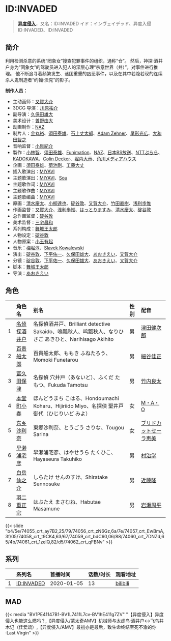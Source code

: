 # ID:INVADED


> <u>**[异度侵入](https://bgm.tv/subject/285776)**</u>，又名：ID:INVADED イド：インヴェイデッド、异度入侵 ID:INVADED、ID:INVADED

## 简介

利用检测杀意的系统“罔象女”搜查犯罪事件的组织，通称“仓”。
然后，神探·酒井户身为“罔象女”的驾驶员进入犯人的深层心理“杀意世界（井）”，对事件进行推理。
他不断追寻着频繁发生、谜团重重的凶恶事件，以及在其中若隐若现的连续杀人鬼制造者“约翰·沃克”的影子。

**制作人员：**
- 主动画师：[又賀大介](https://bgm.tv/person/12346)
- 3DCG 导演：[川原祐介](https://bgm.tv/person/65298)
- 副导演：[久保田雄大](https://bgm.tv/person/13579)
- 美术设计：[曽野由大](https://bgm.tv/person/18909)
- 动画制作：[NAZ](https://bgm.tv/person/14388)
- 制片人：[金丸裕](https://bgm.tv/person/49814)、[須田泰雄](https://bgm.tv/person/36997)、[石上丈太郎](https://bgm.tv/person/32968)、[Adam Zehner](https://bgm.tv/person/51368)、[尾形光広](https://bgm.tv/person/43280)、[大和田智之](https://bgm.tv/person/42868)
- 音响监督：[小泉紀介](https://bgm.tv/person/12621)
- 製作：[小林智](https://bgm.tv/person/49582)、[須田泰雄](https://bgm.tv/person/36997)、[Funimation](https://bgm.tv/person/43079)、[NAZ](https://bgm.tv/person/14388)、[日本BS放送](https://bgm.tv/person/28584)、[NTTぷらら](https://bgm.tv/person/32433)、[KADOKAWA](https://bgm.tv/person/19306)、[Colin Decker](https://bgm.tv/person/51366)、[堀内大示](https://bgm.tv/person/18956)、[角川メディアハウス](https://bgm.tv/person/3699)
- 企画：[須田泰雄](https://bgm.tv/person/36997)、[菊池剛](https://bgm.tv/person/34847)、[工藤大丈](https://bgm.tv/person/18957)
- 插入歌演出：[MIYAVI](https://bgm.tv/person/35791)
- 主题歌演出：[MIYAVI](https://bgm.tv/person/35791)、[Sou](https://bgm.tv/person/19203)
- 主题歌作词：[MIYAVI](https://bgm.tv/person/35791)
- 主题歌作曲：[MIYAVI](https://bgm.tv/person/35791)
- 主题歌编曲：[MIYAVI](https://bgm.tv/person/35791)
- 原画：[清水慶太](https://bgm.tv/person/12409)、[小柳達也](https://bgm.tv/person/22691)、[碇谷敦](https://bgm.tv/person/12343)、[又賀大介](https://bgm.tv/person/12346)、[竹田直樹](https://bgm.tv/person/16022)、[浅利歩惟](https://bgm.tv/person/32583)
- 作画监督：[又賀大介](https://bgm.tv/person/12346)、[浅利歩惟](https://bgm.tv/person/32583)、[はっとりますみ](https://bgm.tv/person/13461)、[清水慶太](https://bgm.tv/person/12409)、[碇谷敦](https://bgm.tv/person/12343)
- 总作画监督：[碇谷敦](https://bgm.tv/person/12343)
- 美术监督：[三宅昌和](https://bgm.tv/person/12725)
- 系列构成：[舞城王太郎](https://bgm.tv/person/8709)
- 人物设定：[碇谷敦](https://bgm.tv/person/12343)
- 人物原案：[小玉有起](https://bgm.tv/person/9968)
- 音乐：[梅堀淳](https://bgm.tv/person/3410)、[Slavek Kowalewski](https://bgm.tv/person/11105)
- 演出：[碇谷敦](https://bgm.tv/person/12343)、[下平佑一](https://bgm.tv/person/26543)、[久保田雄大](https://bgm.tv/person/13579)、[あおきえい](https://bgm.tv/person/1828)、[又賀大介](https://bgm.tv/person/12346)
- 分镜：[碇谷敦](https://bgm.tv/person/12343)、[下平佑一](https://bgm.tv/person/26543)、[久保田雄大](https://bgm.tv/person/13579)、[あおきえい](https://bgm.tv/person/1828)、[又賀大介](https://bgm.tv/person/12346)
- 脚本：[舞城王太郎](https://bgm.tv/person/8709)
- 导演：[あおきえい](https://bgm.tv/person/1828)

## 角色

|     |   角色名   |   别名  | 性别 |  配音  |
|:--- |:------  |:----      |:---  |:--   |
| 1 | [名侦探酒井户](https://bgm.tv/character/74055) | 名探偵酒井戸、Brilliant detective Sakaido、鳴瓢秋人、鸣瓢秋人、なりひさご あきひと、Narihisago Akihito | 男 | [津田健次郎](https://bgm.tv/person/3977) |
| 2 | [百贵船太郎](https://bgm.tv/character/74056) | 百貴船太郎、ももき ふねたろう、Momoki Funetarou | 男 | [細谷佳正](https://bgm.tv/person/4982) |
| 3 | [富久田保津](https://bgm.tv/character/74057) | 名探偵 穴井戸（あないど）、ふくだ たもつ、Fukuda Tamotsu | 男 | [竹内良太](https://bgm.tv/person/5211) |
| 4 | [本堂町小春](https://bgm.tv/character/74058) | ほんどうまち こはる、Hondoumachi Koharu、Hijiriido Miyo、名探偵 聖井戸御代（ひじりいど みよ） | 女 | [M・A・O](https://bgm.tv/person/10887) |
| 5 | [东乡沙利奈](https://bgm.tv/character/74059) | 東郷沙利奈、とうごう さりな、Tougou Sarina | 女 | [ブリドカットセーラ恵美](https://bgm.tv/person/9077) |
| 6 | [早濑浦宅彦](https://bgm.tv/character/74060) | 早瀬浦宅彦、はやせうら たくひこ、Hayaseura Takuhiko | 男 | [村治学](https://bgm.tv/person/36064) |
| 7 | [白岳仙之介](https://bgm.tv/character/74061) | しらたけ せんのすけ、Shiratake Sennosuke | 男 | [近藤隆](https://bgm.tv/person/4265) |
| 8 | [羽二重正宗](https://bgm.tv/character/74062) | はぶたえ まさむね、Habutae Masamune | 男 | [岩瀬周平](https://bgm.tv/person/28225) |

{{< slide "b4/5e/74055_crt_ay7B2,25/79/74056_crt_zN6Gz,6a/7e/74057_crt_EwBmA,3f/05/74058_crt_t9CK4,63/67/74059_crt_bdC60,06/88/74060_crt_7DNZd,65/4b/74061_crt_1zeIQ,82/d5/74062_crt_qFBNv" >}}

## 系列

|     | 系列名        | 首播时间       | 话数/时长 | 观看地址                                                       |
|:----|:-----------|:-----------|:------|:-----------------------------------------------------------|
| 1   |[ID:INVADED](https://bgm.tv/subject/285776)| 2020-01-05 | 13    | [bilibili](https://www.bilibili.com/bangumi/play/ep307446) |

## MAD

{{< media  "BV1PE41147B1-BV1L7411L7cv-BV1hE411g7ZV" 
"【异度侵入】异度侵入也能这么燃吗？,【异度侵入/蒙太奇AMV】机械师与太虚鸟·酒井户↔︎飞鸟井木记（佳爱琉）,【异度侵入/AMV】最初亦是最后，致生命终结至死不渝的你·Last Virgin"  >}}

        
